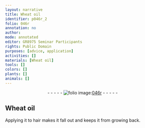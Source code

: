 ```yaml
---
layout: narrative
title: Wheat oil
identifier: p046r_2
folio: 046r
annotation: no
author:
mode: annotated
editor: GR8975 Seminar Participants
rights: Public Domain
purposes: [advice, application]
activities: []
materials: [Wheat oil]
tools: []
colors: []
plants: []
animals: []
---
```


 <div class="folio" align="center">- - - - - <a href="http://gallica.bnf.fr/ark:/12148/btv1b10500001g/f97.item" target="_blank"><img src="https://cu-mkp.github.io/GR8975-edition/assets/photo-icon.png" alt="folio image: " style="display:inline-block; margin-bottom:-3px;"/>046r</a> - - - - - </div>   

## <span class="material">Wheat oil</span>

 
Applying it to hair makes it fall out and keeps it from growing back.
 